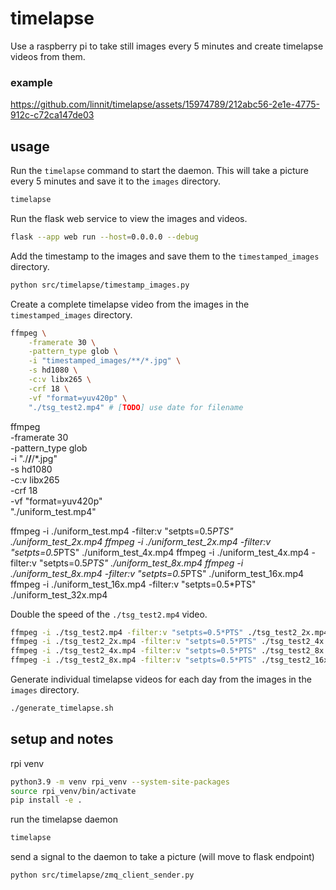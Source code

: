 # timelapse

Use a raspberry pi to take still images every 5 minutes and create timelapse videos from them.

### example

https://github.com/linnit/timelapse/assets/15974789/212abc56-2e1e-4775-912c-c72ca147de03


## usage

Run the `timelapse` command to start the daemon. This will take a picture every 5 minutes and save it to the `images` directory.
```bash
timelapse
```

Run the flask web service to view the images and videos.
```bash
flask --app web run --host=0.0.0.0 --debug
```

Add the timestamp to the images and save them to the `timestamped_images` directory.
```bash
python src/timelapse/timestamp_images.py
```

Create a complete timelapse video from the images in the `timestamped_images` directory.
```bash
ffmpeg \
    -framerate 30 \
    -pattern_type glob \
    -i "timestamped_images/**/*.jpg" \
    -s hd1080 \
    -c:v libx265 \
    -crf 18 \
    -vf "format=yuv420p" \
    "./tsg_test2.mp4" # [TODO] use date for filename
```

ffmpeg \
    -framerate 30 \
    -pattern_type glob \
    -i "./**/**/*.jpg" \
    -s hd1080 \
    -c:v libx265 \
    -crf 18 \
    -vf "format=yuv420p" \
    "./uniform_test.mp4"

ffmpeg -i ./uniform_test.mp4 -filter:v "setpts=0.5*PTS" ./uniform_test_2x.mp4
ffmpeg -i ./uniform_test_2x.mp4 -filter:v "setpts=0.5*PTS" ./uniform_test_4x.mp4
ffmpeg -i ./uniform_test_4x.mp4 -filter:v "setpts=0.5*PTS" ./uniform_test_8x.mp4
ffmpeg -i ./uniform_test_8x.mp4 -filter:v "setpts=0.5*PTS" ./uniform_test_16x.mp4
ffmpeg -i ./uniform_test_16x.mp4 -filter:v "setpts=0.5*PTS" ./uniform_test_32x.mp4

Double the speed of the `./tsg_test2.mp4` video.
```bash
ffmpeg -i ./tsg_test2.mp4 -filter:v "setpts=0.5*PTS" ./tsg_test2_2x.mp4
ffmpeg -i ./tsg_test2_2x.mp4 -filter:v "setpts=0.5*PTS" ./tsg_test2_4x.mp4
ffmpeg -i ./tsg_test2_4x.mp4 -filter:v "setpts=0.5*PTS" ./tsg_test2_8x.mp4
ffmpeg -i ./tsg_test2_8x.mp4 -filter:v "setpts=0.5*PTS" ./tsg_test2_16x.mp4

```

Generate individual timelapse videos for each day from the images in the `images` directory.
```bash
./generate_timelapse.sh
```

## setup and notes

rpi venv

```bash
python3.9 -m venv rpi_venv --system-site-packages
source rpi_venv/bin/activate
pip install -e .
```

run the timelapse daemon
```bash
timelapse
```

send a signal to the daemon to take a picture (will move to flask endpoint)
```bash
python src/timelapse/zmq_client_sender.py
```
